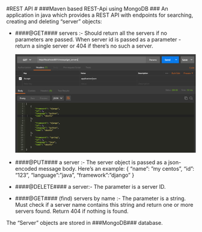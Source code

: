 #REST API # 
###Maven based REST-Api using MongoDB ###
An application in java which provides a REST API with endpoints for searching, creating and deleting “server” objects: 
* ####@GET#### servers :-
	 Should return all the servers if no parameters are passed. When server id is passed as a parameter - return a single server or 404 if there’s no such a server.

	 ![GitHub get_all](src/images/get_all.png)
	 
* ####@PUT#### a server :-
	 The server object is passed as a json-encoded message body. Here’s an example:
		{ “name”: ”my centos”,
		 “id”: “123”,
		  “language”:”java”,
		   “framework”:”django” } 

* ####@DELETE#### a server:-
	 The parameter is a server ID. 

* ####@GET#### (find) servers by name :-
	 The parameter is a string. Must check if a server name contains this string and return one or more servers found. Return 404 if nothing is found.

The “Server” objects are stored in ###MongoDB### database.


